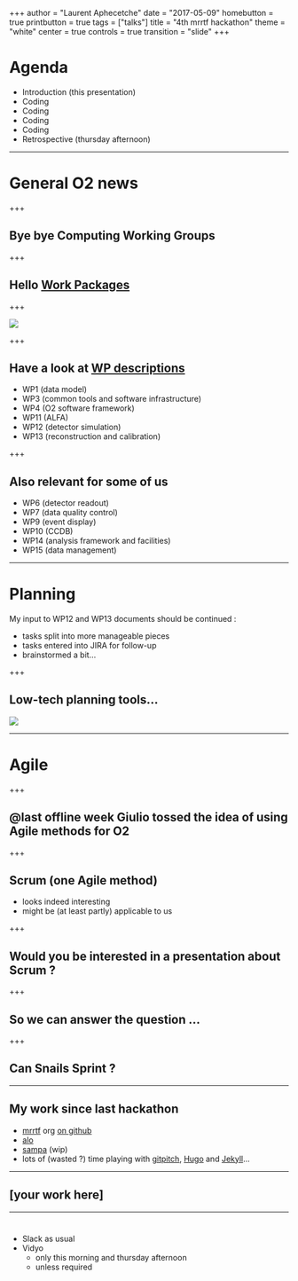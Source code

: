 +++
author = "Laurent Aphecetche"
date = "2017-05-09"
homebutton = true
printbutton = true
tags = ["talks"]
title = "4th mrrtf hackathon"
theme = "white"
center = true
controls = true
transition = "slide"
+++

# Agenda

- Introduction (this presentation)
- Coding
- Coding
- Coding
- Coding
- Retrospective (thursday afternoon)

---

# General O2 news

+++

## Bye bye Computing Working Groups

+++

## Hello [Work Packages](https://docs.google.com/document/d/1D2U1xr1QNEaRiP3nezYcsrfti0cnBuDmjtHH_BRWFI4)

+++

![](/talk/2017-05-09-mrrtf-hackathon/O2-WPs-v3.5.png)

+++

## Have a look at [WP descriptions](https://docs.google.com/document/d/1D2U1xr1QNEaRiP3nezYcsrfti0cnBuDmjtHH_BRWFI4)
- WP1 (data model) 
- WP3 (common tools and software infrastructure)
- WP4 (O2 software framework)
- WP11 (ALFA)
- WP12 (detector simulation) 
- WP13 (reconstruction and calibration)

+++

## Also relevant for some of us

- WP6 (detector readout)
- WP7 (data quality control)
- WP9 (event display)
- WP10 (CCDB)
- WP14 (analysis framework and facilities)
- WP15 (data management)

---

# Planning

My input to WP12 and WP13 documents should be continued :

- tasks split into more manageable pieces
- tasks entered into JIRA for follow-up
- brainstormed a bit...

+++

## Low-tech planning tools...

![](/talk/2017-05-09-mrrtf-hackathon/agile-planning.png)

---

# Agile

+++

## @last offline week Giulio tossed the idea of using Agile methods for O2

+++

## Scrum (one Agile method) 

- looks indeed interesting
- might be (at least partly) applicable to us

+++

## Would you be interested in a presentation about Scrum ?

+++

## So we can answer the question ...

+++

## Can Snails Sprint ?

---

## My work since last hackathon

- [mrrtf](https://mrrtf.github.io) org [on github](https://github.com/mrrtf)
- [alo](https://gitpitch.com/mrrtf/alo)
- [sampa](https://github.com/mrrtf/sampa) (wip)
- lots of (wasted ?) time playing with [gitpitch](https://gitpitch.com), [Hugo](https://gohugo.io) and
    [Jekyll](https://jekyllrb.com)...

---

## [your work here]

---

# <i class="fa fa-comments-o" aria-hidden="true"></i>

- Slack as usual
- Vidyo 
    - only this morning and thursday afternoon
    - unless required
